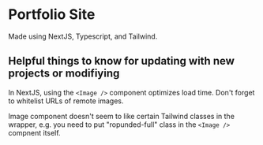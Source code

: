 # Portfolio Site

Made using NextJS, Typescript, and Tailwind. 

## Helpful things to know for updating with new projects or modifiying

In NextJS, using the `<Image />` component optimizes load time. Don't forget to whitelist URLs of remote images.

Image component doesn't seem to like certain Tailwind classes in the wrapper, e.g. you need to put "ropunded-full" class in the `<Image />` compnent itself.  